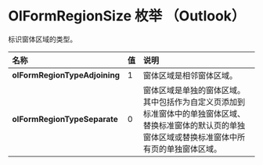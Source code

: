
# OlFormRegionSize 枚举 （Outlook）

标识窗体区域的类型。



|**名称**|**值**|**说明**|
|:-----|:-----|:-----|
|**olFormRegionTypeAdjoining**|1|窗体区域是相邻窗体区域。|
|**olFormRegionTypeSeparate**|0|窗体区域是单独的窗体区域。其中包括作为自定义页添加到标准窗体中的单独窗体区域、替换标准窗体的默认页的单独窗体区域或替换标准窗体中所有页的单独窗体区域。|
